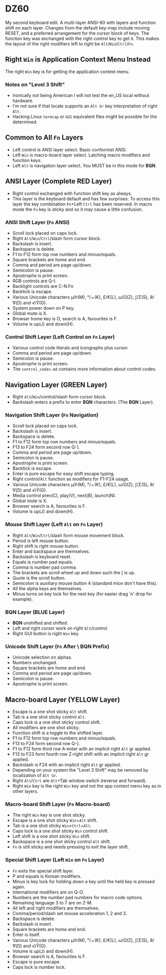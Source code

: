 # DZ60

My second keyboard edit. A multi-layer ANSI-60 with layers and function shift on each layer.
Changes from the default key-map include moving RESET, and a preferred arrangement for the cursor
block of keys. The function key was exchanged with the right control key to get it. This makes the layout of the right modifiers left to right be `Alt`/`Win`/`Ctrl`/`Fn`.

## Right `Win` is Application Context Menu Instead
The right `Win` key is for getting the application context menu.

### Notes on "Level 3 Shift"
* Ironically not being American I will not test the en_US local without hardware.
* I'm not sure if that locale supports an `Alt Gr` key interpretation of right `Alt`.
* Hacking Linux `termcap` or `GUI` equivalent files might be possible for the determined.

## Common to All `Fn` Layers
* Left control is ANSI layer select. Basic conformist ANSI.
* Left `Win` is macro-board layer select. Latching macro modifiers and function keys.
* Left `Alt` is navigation layer select. You MUST be in this mode for **BQN**.

## ANSI Layer (Complete RED Layer)
* Right control exchanged with function shift key as always.
* This layer is the keyboard default and has few surprises. To access this layer the key combination `Fn`+Left `Ctrl` has been reserved. In macro mode the `Fn` key is sticky and so it may cause a little confusion.

### ANSI Shift Layer (`Fn` ANSI)
* Scroll lock placed on caps lock.
* Right `Alt`/`Win`/`Ctrl`/slash form cursor block.
* Backslash is insert.
* Backspace is delete.
* F1 to F12 form top row numbers and minus/equals.
* Square brackets are home and end.
* Comma and period are page up/down.
* Semicolon is pause.
* Apostrophe is print screen.
* RGB controls are Q-I.
* Backlight controls are C-N.Fn
* Backtick is escape.
* Various Unicode characters µ/ℎ(M), °/⦵(K), £/€(L), ω/Ω(Z), ∫/Σ(S), ∂/∇(D) and √/∛(G).
* System power down on P key.
* Global mute is X.
* Browser home key is O, search is A, favourites is F.
* Volume is up(J) and down(H).

### Control Shift Layer (Left Control on `Fn` Layer)
* Various control code literals and icongraphs plus cursor.
* Comma and period are page up/down.
* Semicolon is pause.
* Apostrophe is print screen.
* The `control_codes.md` contains more information about control codes.

## Navigation Layer (GREEN Layer)
* Right `Alt`/`Win`/control/slash form cursor block.
* Backslash enters a prefix to enter **BQN** characters. (The **BQN** Layer).

### Navigation Shift Layer (`Fn` Navigation)
* Scroll lock placed on caps lock.
* Backslash is insert.
* Backspace is delete.
* F1 to F12 form top row numbers and minus/equals.
* F13 to F24 form second row Q-].
* Comma and period are page up/down.
* Semicolon is pause.
* Apostrophe is print screen.
* Backtick is escape.
* Enter is pure escape for easy shift escape typing.
* Right control/`Alt` function as modifiers for F1-F24 usage.
* Various Unicode characters µ/ℎ(M), °/⦵(K), £/€(L), ω/Ω(Z), ∫/Σ(S), ∂/∇(D) and √/∛(G).
* Media control prev(C), play(V), next(B), launch(N).
* Global mute is X.
* Browser search is A, favourites is F.
* Volume is up(J) and down(H).

### Mouse Shift Layer (Left `Alt` on `Fn` Layer)
* Right `Alt`/`Win`/`Ctrl`/slash form mouse movement block.
* Period is left mouse button.
* Right shift is right mouse button.
* Enter and backspace are themselves.
* Backslash is keyboard reset.
* Equals is number pad equals.
* Comma is number pad comma.
* The brackets are scroll wheel up and down such the [ is up.
* Quote is the scroll button.
* Semicolon is auxiliary mouse button 4 (standard mice don't have this).
* All the alpha keys are themselves.
* Minus turns on key lock for the next key (for easier drag 'n' drop for example).

### **BQN** Layer (BLUE Layer)
* **BQN** unshifted and shifted.
* Left and right cursor work on right `Alt`/control.
* Right GUI button is right `Win` key.

### Unicode Shift Layer (`Fn` After \ **BQN** Prefix)
* Unicode selection on alphas.
* Numbers unchanged.
* Square brackets are home and end.
* Comma and period are page up/down.
* Semicolon is pause.
* Apostrophe is print screen.

## Macro-board Layer (YELLOW Layer)
* Escape is a one shot sticky `Alt` shift.
* Tab is a one shot sticky control `Alt`.
* Caps lock is a one shot sticky control shift.
* All modifiers are one shot sticky.
* Function shift is a toggle to the shifted layer.
* F1 to F12 form top row numbers and minus/equals.
* F13 to F24 form second row Q-].
* F1 to F12 form third row A-enter with an implicit right `Alt` gr applied.
* F13 to F23 form fourth row Z-right shift with an implicit right `Alt` gr applied.
* Backslash is F24 with an implicit right `Alt` gr applied.
* Depending on your system the "Level 3 Shift" may be removed by localization of `Alt Gr`.
* Right `Alt`/`Ctrl` are `Alt`+Tab window switch (reverse and forward).
* Right `Win` key is the right `Win` key and not the app context menu key as in other layers.

### Macro-board Shift Layer (`Fn` Macro-board)
* The right `Win` key is one shot sticky.
* Escape is a one shot sticky `Win`+`Alt` shift.
* Tab is a one shot sticky `Win`+`Ctrl`+`Alt`.
* Caps lock is a one shot sticky `Win` control shift.
* Left shift is a one shot sticky `Win` shift.
* Backspace is a one shot sticky control `Alt` shift.
* `Fn` is still sticky and needs pressing to exit the layer shift.

### Special Shift Layer (Left `Win` on `Fn` Layer)
* `Fn` exits the special shift layer.
* P and equals is Korean modifiers.
* Minus is key lock for holding down a key until the held key is pressed again.
* International modifiers are on Q-O.
* Numbers are the number pad numbers for macro code options.
* Remaining language 3 to 7 are on Z-M.
* All left and right modifiers are themselves.
* Comma/period/slash set mouse acceleration 1, 2 and 3.
* Backspace is delete.
* Backslash is insert.
* Square brackets are home and end.
* Enter is itself.
* Various Unicode characters µ/ℎ(M), °/⦵(K), £/€(L), ω/Ω(Z), ∫/Σ(S), ∂/∇(D) and √/∛(G).
* Volume is up(J) and down(H).
* Browser search is A, favourites is F.
* Escape is pure escape.
* Caps lock is number lock.
